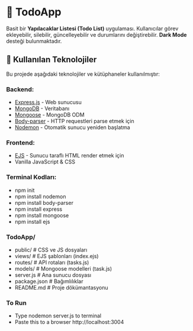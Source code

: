 # 📝 TodoApp

Basit bir **Yapılacaklar Listesi (Todo List)** uygulaması. Kullanıcılar görev ekleyebilir, silebilir, güncelleyebilir ve durumlarını değiştirebilir. **Dark Mode** desteği bulunmaktadır.  

## 🚀 Kullanılan Teknolojiler

Bu projede aşağıdaki teknolojiler ve kütüphaneler kullanılmıştır:

### Backend:
- [Express.js](https://expressjs.com/) - Web sunucusu
- [MongoDB](https://www.mongodb.com/) - Veritabanı
- [Mongoose](https://mongoosejs.com/) - MongoDB ODM
- [Body-parser](https://www.npmjs.com/package/body-parser) - HTTP requestleri parse etmek için
- [Nodemon](https://nodemon.io/) - Otomatik sunucu yeniden başlatma

### Frontend:
- [EJS](https://ejs.co/) - Sunucu taraflı HTML render etmek için
- Vanilla JavaScript & CSS


### Terminal Kodları:
- npm init
- npm install nodemon
- npm install body-parser
- npm install express
- npm install mongoose
- npm install ejs


### TodoApp/
- public/          # CSS ve JS dosyaları
- views/           # EJS şablonları (index.ejs)
- routes/          # API rotaları (tasks.js)
- models/          # Mongoose modelleri (task.js)
- server.js        # Ana sunucu dosyası
- package.json     # Bağımlılıklar
- README.md        # Proje dökümantasyonu



### To Run

- Type nodemon server.js to terminal
- Paste this to a browser http://localhost:3004





